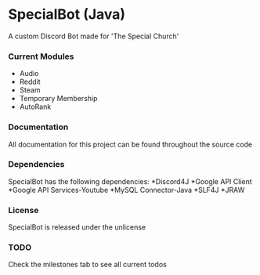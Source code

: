 SpecialBot (Java)
======
A custom Discord Bot made for 'The Special Church'

### Current Modules
- Audio
- Reddit
- Steam
- Temporary Membership
- AutoRank

### Documentation
All documentation for this project can be found throughout the source code

### Dependencies
SpecialBot has the following dependencies:
*Discord4J
*Google API Client
*Google API Services-Youtube
*MySQL Connector-Java
*SLF4J
*JRAW

### License
SpecialBot is released under the unlicense

### TODO
Check the milestones tab to see all current todos